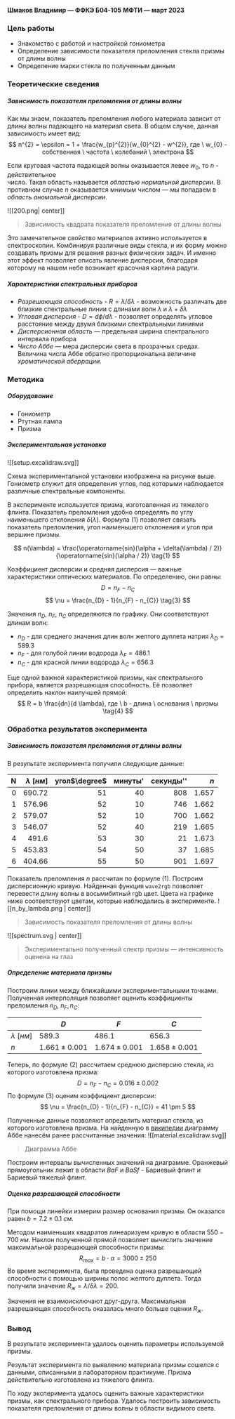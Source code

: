 **Шмаков Владимир — ФФКЭ Б04-105**
**МФТИ — март 2023**

### Цель работы

- Знакомство с работой и настройкой гониометра
- Определение зависимости показателя преломления стекла призмы от длины волны
- Определение марки стекла по полученным данным

### Теоретические сведения

##### Зависимость показателя преломления от длины волны

Как мы знаем, показатель преломления любого материала зависит от длины волны падающего на материал света. В общем случае, данная зависимость имеет вид:
$$
n^{2} = \epsilon = 1 + \frac{w_{p}^{2}}{w_{0}^{2} - w^{2}}, где \ w_{0} - собственная \ частота \ колебаний \ электрона 
$$

Если круговая частота падающей волны оказывается левее $w_{0}$, то $n$ - действительное  
число. Такая область называется *областью нормальной дисперсии*. В противном случае $n$ оказывается мнимым числом — мы попадаем в *область аномальной дисперсии*.

![[200.png| center]]
> Зависимость квадрата показателя преломления от длины волны

Это замечательное свойство материалов активно используется в спектроскопии. Комбинируя различные виды стекла, и их форму можно создавать призмы для решения разных физических задач. И именно этот эффект позволяет описать явление дисперсии, благодаря которому на нашем небе возникает красочная картина радуги.

##### Характеристики спектральных приборов

- *Разрешающая способность* - $R = \lambda / \delta \lambda$ - возможность различать две близкие спектральные линии с длинами волн $\lambda$ и $\lambda + \delta \lambda$
- *Угловая дисперсия* - $D = d \phi / d \lambda$ - позволяет определять угловое расстояние между двумя близкими спектральными линиями
- *Дисперсионная область* — предельная ширина спектрального интервала прибора 
- *Число Аббе* — мера дисперсии света в прозрачных средах. Величина числа Аббе обратно пропорциональна величине *хроматической аберрации*.


### Методика

##### Оборудование
- Гониометр
- Ртутная лампа
- Призма

##### Экспериментальная установка

![[setup.excalidraw.svg]]

Схема экспериментальной установки изображена на рисунке выше. Гониометр служит для определения углов, под которыми наблюдается различные спектральные компоненты.

В эксперименте используется призма, изготовленная из тяжелого флинта. Показатель преломления удобно определять по углу наименьшего отклонения $\delta(\lambda)$. Формула $(1)$ позволяет связать показатель преломления, угол наименьшего отклонения и угол при вершине призмы.

$$
n(\lambda) = \frac{\operatorname{sin}(\alpha + \delta(\lambda) / 2)}{\operatorname{sin}(\alpha / 2)}
\tag{1}
$$

Коэффициент дисперсии и средняя дисперсия — важные характеристики оптических материалов. По определению, они равны:
$$
D = n_{F} - n_{C} \tag{2}
$$
$$
\nu = \frac{n_{D} - 1}{n_{F} - n_{C}} \tag{3}
$$

Значения $n_{D}, \ n_{F}, \ n_{C}$ определяются по графику. Они соответствуют длинам волн:
- $n_{D}$ - для среднего значения длин волн желтого дуплета натрия $\lambda_{D} = 589.3$
- $n_{F}$ - для голубой линии водорода $\lambda_{F} = 486.1$
- $n_{C}$ - для красной линии водорода $\lambda_{C} = 656.3$

Еще одной важной характеристикой призмы, как спектрального прибора, является разрешающая способность. Её позволяет определить наклон наилучшей прямой:
$$
R = b \frac{dn}{d \lambda}, где \ b - длина \ основания \ призмы \tag{4}
$$

### Обработка результатов эксперимента

##### Зависимость показателя преломления от длины волны

В результате эксперимента получили следующие данные:

|   N | $\lambda \ [нм]$ | угол$\degree$ | минуты' | секунды'' | $n$ |
|---:|--------------:|--------:|----------:|----------:|--------:|
| 0 | 690.72 | 51 | 40 | 808 | 1.657 |
| 1 | 576.96 | 52 | 10 | 746 | 1.662 |
| 2 | 579.07 | 52 | 10 | 700 | 1.662 |
| 3 | 546.07 | 52 | 40 | 219 | 1.665 |
| 4 | 491.6 | 53 | 30 | 21 | 1.673 |
| 5 | 453.83 | 54 | 50 | 37 | 1.685 |
| 6 | 404.66 | 55 | 50 | 901 | 1.697 |

Показатель преломления $n$ рассчитан по формуле $(1)$. Построим дисперсионную кривую. Найденная функция `wave2rgb` позволяет перевести длину волны в восьмибитный rgb цвет. Цвета на графике ниже соответствуют цветам, которые наблюдались в эксперименте. 
 ![[n_by_lambda.png | center]]
 > Зависимость показателя преломления от длины волны

 ![[spectrum.svg | center]]
 > Экспериментально полученный спектр призмы — интенсивность оценена на глаз



##### Определение материала призмы

Построим линии между ближайшими экспериментальными точками. Полученная интерполяция позволяет оценить коэффициенты преломления $n_{D}, \ n_{F}, n_{C}$:

|           | $D$               | $F$               | $C$               |
|-----------|-------------------|-------------------|-------------------|
| $\lambda \ [нм]$ | $589.3$           | $486.1$             | $656.3$           |
| $n$       | $1.661 \pm 0.001$ | $1.674 \pm 0.001$ | $1.658 \pm 0.001$ |

Теперь, по формуле $(2)$ рассчитаем среднюю дисперсию стекла, из которого изготовлена призма:
$$
D = n_{F} - n_{C} = 0.016 \pm 0.002
$$
По формуле $(3)$ оценим коэффициент дисперсии:
$$
\nu = \frac{n_{D} - 1}{n_{F} - n_{C}} = 41 \pm 5 
$$

Полученные данные позволяют определить материал стекла, из которого изготовлена призма. На найденную в [википедии](https://upload.wikimedia.org/wikipedia/commons/thumb/7/7f/Abbe-diagram_2-ru.svg/1280px-Abbe-diagram_2-ru.svg.png) диаграмму Аббе нанесём ранее рассчитанные значения:
![[material.excalidraw.svg]]
> Диаграмма Аббе

Построим интервалы вычисленных значений на диаграмме. Оранжевый прямоугольник лежит в области $BaF$ и $BaSf$ - Бариевый флинт и Бариевый тяжелый флинт. 

##### Оценка разрешающей способности

При помощи линейки измерим размер основания призмы. Он оказался равен $b = 7.2 \pm 0.1 \ см$. 

Методом наименьших квадратов линеаризуем кривую в области $550 - 700 \ нм$. Наклон полученной прямой позволяет вычислить значение максимальной разрешающей способности призмы:
$$
R_{max} = b \cdot \alpha = 3000 \pm 250 
$$
Во время эксперимента, была проведена оценка разрешающей способности с помощью ширины полос желтого дуплета. Тогда получили значение $R_{ж} = \lambda / \delta \lambda = 200$. 

Значения не взаимоисключают друг-друга. Максимальная разрешающая способность оказалась много больше оценки $R_{ж}$. 


### Вывод

В результате эксперимента удалось оценить параметры используемой призмы. 

Результат эксперимента по выявлению материала призмы сошелся с данными, описанными в лабораторном практикуме. Призма действительно изготовлена из тяжелого флинта.

По ходу эксперимента удалось оценить важные характеристики призмы, как спектрального прибора. Удалось построить зависимость показателя преломления от длины волны в области видимого света.

